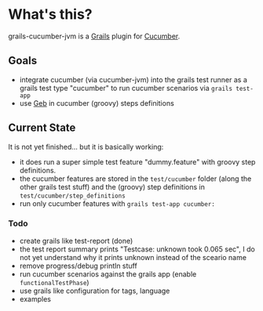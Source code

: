 # What's this? #

grails-cucumber-jvm is a [Grails](http://grails.org) plugin for
[Cucumber](http://cukes.info).


## Goals ##

* integrate cucumber (via cucumber-jvm) into the grails test runner as a
  grails test type "cucumber" to run cucumber scenarios via `grails test-app`
* use [Geb](http://www.gebish.org/) in cucumber (groovy) steps definitions


## Current State ##

It is not yet finished... but it is basically working:

* it does run a super simple test feature "dummy.feature" with groovy step
  definitions.
* the cucumber features are stored in the `test/cucumber` folder (along the
  other grails test stuff) and the (groovy) step definitions in
  `test/cucumber/step_definitions`
* run only cucumber features with `grails test-app cucumber:`


### Todo ###

* create grails like test-report (done)
* the test report summary prints "Testcase: unknown took 0.065 sec", I do not
  yet understand why it prints unknown instead of the sceario name
* remove progress/debug println stuff
* run cucumber scenarios against the grails app (enable `functionalTestPhase`)
* use grails like configuration for tags, language
* examples

